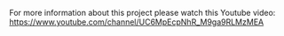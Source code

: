 For more information about this project please watch this Youtube video: https://www.youtube.com/channel/UC6MpEcpNhR_M9ga9RLMzMEA

